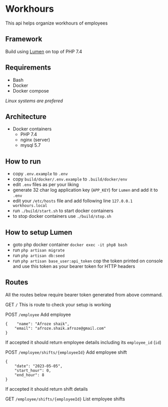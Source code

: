 # Workhours

This api helps organize workhours of employees

## Framework
Build using [Lumen](https://github.com/laravel/lumen) on top of PHP 7.4

## Requirements
- Bash
- Docker
- Docker compose

_Linux systems are prefered_

## Architecture 
- Docker containers
  - PHP 7.4
  - nginx (server)
  - mysql 5.7

## How to run
- copy `.env.example` to `.env`
- copy `build/docker/.env.example` to `.build/docker/env`
- edit `.env` files as per your liking
- generate 32 char log application key (`APP_KEY`) for `Lumen` and add it to `.env`
- edit your `/etc/hosts` file and add following line `127.0.0.1 workhours.local`
- run `./build/start.sh` to start docker containers
- to stop docker containers use `./build/stop.sh`

## How to setup Lumen
 - goto php docker container `docker exec -it php8 bash`
 - run `php artisan migrate`
 - run `php artisan db:seed`
 - run `php artisan base_user:api_token` cop the token printed on console and use this token as your bearer token for HTTP headers

## Routes
All the routes below require bearer token generated from above command.

GET `/`
This is route to check your setup is working

POST `/employee` Add employee
```
{    "name": "Afroze shaik",
    "email": "afroze.shaik.afroze@gmail.com"
}
```
If accepted it should return employee details including its `employee_id` (`id`)

POST `/employee/shifts/{employeeId}` Add employee shift
```
{
    "date": "2023-05-05",
    "start_hour": 0,
    "end_hour": 8
}
```
If accepted it should return shift details

GET `/employee/shifts/{employeeId}` List employee shifts
